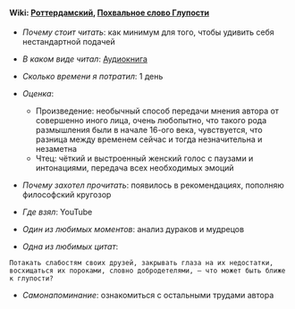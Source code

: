 #### Wiki: [Роттердамский](https://ru.wikipedia.org/wiki/%D0%AD%D1%80%D0%B0%D0%B7%D0%BC_%D0%A0%D0%BE%D1%82%D1%82%D0%B5%D1%80%D0%B4%D0%B0%D0%BC%D1%81%D0%BA%D0%B8%D0%B9), [Похвальное слово Глупости](https://ru.wikipedia.org/wiki/%D0%9F%D0%BE%D1%85%D0%B2%D0%B0%D0%BB%D0%B0_%D0%B3%D0%BB%D1%83%D0%BF%D0%BE%D1%81%D1%82%D0%B8)

- _Почему стоит читать_: как минимум для того, чтобы удивить себя нестандартной подачей

- _В каком виде читал_: [Аудиокнига](https://www.youtube.com/watch?v=BZqBGJVdWs4)

- _Сколько времени я потратил_: 1 день

- _Оценка_:

  - Произведение: необычный способ передачи мнения автора от совершенно иного лица, очень любопытно, что такого рода размышления были в начале 16-ого века, чувствуется, что разница между временем сейчас и тогда незначительна и незаметна
  - Чтец: чёткий и выстроенный женский голос с паузами и интонациями, передача всех необходимых эмоций

- _Почему захотел прочитать_: появилось в рекомендациях, пополняю философский кругозор

- _Где взял_: YouTube

- _Один из любимых моментов_: анализ дураков и мудрецов

- _Одна из любимых цитат_:

```
Потакать слабостям своих друзей, закрывать глаза на их недостатки, восхищаться их пороками, словно добродетелями, — что может быть ближе к глупости?
```

- _Самонапоминание_: ознакомиться с остальными трудами автора
